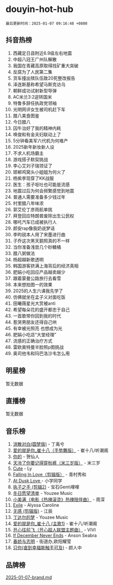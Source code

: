 # douyin-hot-hub

`最后更新时间：2025-01-07 09:16:48 +0800`

## 抖音热榜

1. 西藏定日县附近6.9级左右地震
1. 中超八冠王广州队解散
1. 我国在青藏高原取得找矿重大突破
1. 反腐为了人民第二集
1. 货车撞出殡队伍致20死整改报告
1. 泽连斯基称希望马斯克访乌
1. 朝鲜成功试射新型导弹
1. AC米兰3:2逆转国米
1. 特鲁多辞任执政党领袖
1. 光明网评女生被司机赶下车
1. 腊八美食图鉴
1. 今日腊八
1. 囚牛治好了我的精神内耗
1. 唤俊和有金夫妇联动上了
1. 5分钟看美军六代机为何难产
1. 2025新年新妆新人设
1. 不求人机场霸主
1. 游戏搭子默契挑战
1. 李心艾刘子瑞领证了
1. 邯郸鸡窝头小姐姐为何火了
1. 杨紫李现穿了KK战服
1. 医生：孩子呕吐也可能是流感
1. 地震过后为何会频繁感觉到地震
1. 普通人需要准备多少钱过年
1. 村里腊八年味浓
1. 郭艾伦丁彦雨航单挑
1. 拜登回应特朗普废除出生公民权
1. 哪吒汽车已成被执行人
1. 颜安rap像我奶说梦话
1. 李昀锐本人用了宋墨进行曲
1. 子乔这次黑天鹅照真的不一样
1. 当你准备浅尝几个砂糖橘
1. 腊八粥做法
1. 杨超越新歌透明
1. 韩国游客挤满上海背后的经济真相
1. 肥娟小吃回应产品越卖越少
1. 跟着蒙曼公路旅行去看雪
1. 本来想拍图一的效果
1. 2025的人生六课我先学了
1. 仿佛就坐在孟子义对面吃饭
1. 田曦薇星光大赏被anti
1. 希望每朵花的盛开都忠于自己
1. 一首歌带你回到我的时代
1. 惹哭男朋友还得自己哄
1. 有幸被光照亮 也想成为光
1. 肥娟小吃店“大堂经理”
1. 流感的正确治疗方式
1. 雷欧奥特曼半脸照p图挑战
1. 奥司他韦和玛巴洛沙韦怎么用

## 明星榜

暂无数据

## 直播榜

暂无数据

## 音乐榜

1. [消散对白(圆梦版)](https://sf5-hl-cdn-tos.douyinstatic.com/obj/tos-cn-ve-2774/og4jB5I5IizzoZVAAAzWgBMAsMDWoArfwBOiFs) - 丁禹兮
1. [爱的就是你_崔十八（手势舞版）](https://sf5-hl-cdn-tos.douyinstatic.com/obj/tos-cn-ve-2774/oApB2AigNyB4sTw7JhBOikMAf0oDJzMWBuIrgm) - 崔十八/听潮阁
1. [你的](https://sf5-hl-cdn-tos.douyinstatic.com/obj/tos-cn-ve-2774/oYuIeKf42jB7sEV6B2upMdpYAgfrQWj0FeRegh) - 贺仙人
1. [天冷了你要记得穿秋裤（米三岁版）](https://sf5-hl-cdn-tos.douyinstatic.com/obj/tos-cn-ve-2774/oQlIwVIDWiZ6BQilAorS7MA0AgCkQDvcZAdm1) - 米三岁
1. [Cute](https://sf5-hl-cdn-tos.douyinstatic.com/obj/tos-cn-ve-2774/o4IbIzHWKAAB4wsS5qMBRiiAlEBGTpQRNfFvuo) - Ly
1. [Falling In Love（剪辑版）](https://sf5-hl-cdn-tos.douyinstatic.com/obj/tos-cn-ve-2774/o8ajpA8zzgBPahbBIO8AcKGBLJezFCRd1wfP9f) - 青村秀和
1. [ At Dusk  Love ](https://sf5-hl-cdn-tos.douyinstatic.com/obj/tos-cn-ve-2774/o8CrpCf5CaYgI4ZrtQgMQAFEfuGqNnRSDQAPBc) - 小学同学
1. [执子之手 (剪辑2)](https://sf5-hl-cdn-tos.douyinstatic.com/obj/tos-cn-ve-2774/oUoZLQjCc31XzqsBnBQUNgeKtYPBcgbFDwtfcu) - 宝石Gem\哩哩
1. [冬日愿望清单](https://sf5-hl-cdn-tos.douyinstatic.com/obj/tos-cn-ve-2774/oIIgUOeamCFCVAzxN6MFRLIBlLGpUqQxeeHrLE) - Youzee Music
1. [小美满（电影《热辣滚烫》热辣陪伴曲）](https://sf5-hl-cdn-tos.douyinstatic.com/obj/tos-cn-ve-2774/o0GAn2lSgfZIDUgtevCGDQYnFg4CwnrBaxbTZL) - 周深
1. [Exile](https://sf5-hl-cdn-tos.douyinstatic.com/obj/tos-cn-ve-2774/oYj4gAQTknKE3WW0Je8KGmQ7z1cA4FefwtbufD) - Alyssa Caroline
1. [无感 (剪辑版)](https://sf5-hl-cdn-tos.douyinstatic.com/obj/tos-cn-ve-2774/o0eIsUzJBDlQaQFC5OFlgbMEZC1TFYBftOBn6p) - 江辰
1. [丁达尔的梦](https://sf5-hl-cdn-tos.douyinstatic.com/obj/tos-cn-ve-2774/oMU3WirUZBVQkAC9ccG5P2IQirziZM2RTInUY) - Youzee Music
1. [爱的就是你_崔十八 (主歌1)](https://sf5-hl-cdn-tos.douyinstatic.com/obj/tos-cn-ve-2774/oI5BO5DhFZ6UTcNCnZaOCBLtZ7WIMQGfgnXf5E) - 崔十八/听潮阁
1. [开心往前飞（开心超人联盟主题曲）](https://sf5-hl-cdn-tos.douyinstatic.com/obj/tos-cn-ve-2774/9d8fb7c82cf1421fb93a9fe925275e0a) - VIVI
1. [If December Never Ends](https://sf5-hl-cdn-tos.douyinstatic.com/obj/tos-cn-ve-2774/oY1IQMoTgCFIBg8RZifyqlBBt1UFgitTYmxeOS) - Anson Seabra
1. [春娇与志明](https://sf5-hl-cdn-tos.douyinstatic.com/obj/tos-cn-ve-2774/e530d8fceb7044b39707d7f9ff54add1) - 街道办,欧阳耀莹
1. [只你(直到幸福能触手可及)](https://sf5-hl-cdn-tos.douyinstatic.com/obj/tos-cn-ve-2774/o0lBkRDzFTeaVSUz3ZZSCBVtZ5DIMQGfgmEAuE) - 颜人中

## 品牌榜

[2025-01-07-brand.md](2025-01-07-brand.md)
